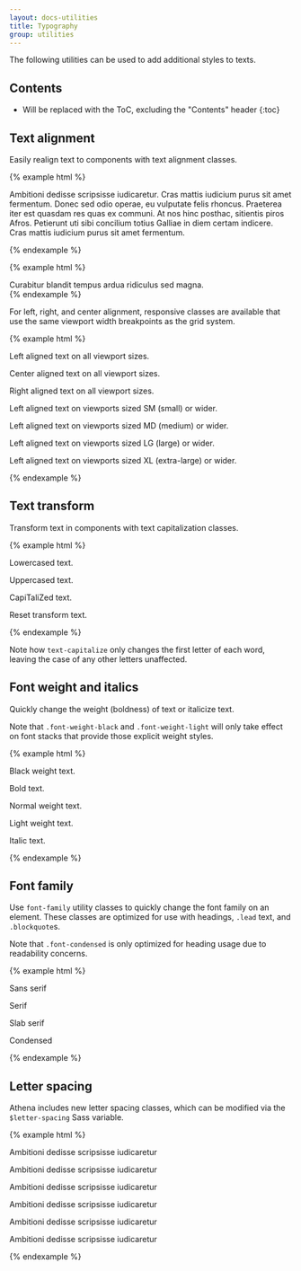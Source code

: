 ```yaml
---
layout: docs-utilities
title: Typography
group: utilities
---
```


The following utilities can be used to add additional styles to texts.

## Contents

* Will be replaced with the ToC, excluding the "Contents" header
{:toc}

## Text alignment

Easily realign text to components with text alignment classes.

{% example html %}
<p class="text-justify">Ambitioni dedisse scripsisse iudicaretur. Cras mattis iudicium purus sit amet fermentum. Donec sed odio operae, eu vulputate felis rhoncus. Praeterea iter est quasdam res quas ex communi. At nos hinc posthac, sitientis piros Afros. Petierunt uti sibi concilium totius Galliae in diem certam indicere. Cras mattis iudicium purus sit amet fermentum.</p>
{% endexample %}

{% example html %}
<div class="card">
  <div class="card-block text-nowrap">
    Curabitur blandit tempus ardua ridiculus sed magna.
  </div>
</div>
{% endexample %}

For left, right, and center alignment, responsive classes are available that use the same viewport width breakpoints as the grid system.

{% example html %}
<p class="text-left">Left aligned text on all viewport sizes.</p>
<p class="text-center">Center aligned text on all viewport sizes.</p>
<p class="text-right">Right aligned text on all viewport sizes.</p>

<p class="text-sm-left">Left aligned text on viewports sized SM (small) or wider.</p>
<p class="text-md-left">Left aligned text on viewports sized MD (medium) or wider.</p>
<p class="text-lg-left">Left aligned text on viewports sized LG (large) or wider.</p>
<p class="text-xl-left">Left aligned text on viewports sized XL (extra-large) or wider.</p>
{% endexample %}

## Text transform

Transform text in components with text capitalization classes.

{% example html %}
<p class="text-lowercase">Lowercased text.</p>
<p class="text-uppercase">Uppercased text.</p>
<p class="text-capitalize">CapiTaliZed text.</p>
<p class="text-uppercase"><span class="text-transform-none">Reset transform text.</span></p>
{% endexample %}

Note how `text-capitalize` only changes the first letter of each word, leaving the case of any other letters unaffected.

## Font weight and italics

Quickly change the weight (boldness) of text or italicize text.

Note that `.font-weight-black` and `.font-weight-light` will only take effect on font stacks that provide those explicit weight styles.

{% example html %}
<p class="font-weight-black">Black weight text.</p>
<p class="font-weight-bold">Bold text.</p>
<p class="font-weight-normal">Normal weight text.</p>
<p class="font-weight-light">Light weight text.</p>
<p class="font-italic">Italic text.</p>
{% endexample %}

## Font family

Use `font-family` utility classes to quickly change the font family on an element.  These classes are optimized for use with headings, `.lead` text, and `.blockquote`s.

Note that `.font-condensed` is only optimized for heading usage due to readability concerns.

{% example html %}
<p class="font-sans-serif">Sans serif</p>
<p class="font-serif">Serif</p>
<p class="font-slab-serif">Slab serif</p>
<p class="font-condensed">Condensed</p>
{% endexample %}

## Letter spacing

Athena includes new letter spacing classes, which can be modified via the `$letter-spacing` Sass variable.

{% example html %}
<p class="text-uppercase letter-spacing-0">Ambitioni dedisse scripsisse iudicaretur</p>
<p class="text-uppercase letter-spacing-1">Ambitioni dedisse scripsisse iudicaretur</p>
<p class="text-uppercase letter-spacing-2">Ambitioni dedisse scripsisse iudicaretur</p>
<p class="text-uppercase letter-spacing-3">Ambitioni dedisse scripsisse iudicaretur</p>
<p class="text-uppercase letter-spacing-4">Ambitioni dedisse scripsisse iudicaretur</p>
<p class="text-uppercase letter-spacing-5">Ambitioni dedisse scripsisse iudicaretur</p>
{% endexample %}

